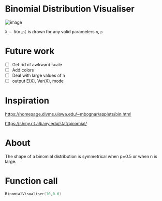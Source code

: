 # Binomial Distribution Visualiser
![image](https://user-images.githubusercontent.com/65414576/157201067-5c2ab688-e7a2-4ff1-8a6a-9d2fab77ae9d.png)

`X ~ B(n,p)` is drawn for any valid parameters `n`, `p`

# Future work #
- [ ] Get rid of awkward scale
- [ ] Add colors
- [ ] Deal with large values of n 
- [ ] output E(X), Var(X), mode

# Inspiration #
https://homepage.divms.uiowa.edu/~mbognar/applets/bin.html

https://shiny.rit.albany.edu/stat/binomial/

# About #
The shape of a binomial distribution is symmetrical when p=0.5 or when n is large.
# Function call # 

```cpp
BinomialVisualiser(10,0.6)
```
